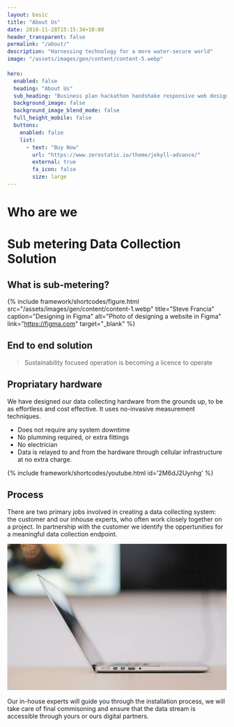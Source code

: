 ```yaml
---
layout: basic
title: "About Us"
date: 2018-11-28T15:15:34+10:00
header_transparent: false
permalink: "/about/"
description: "Harnessing technology for a more water-secure world"
image: "/assets/images/gen/content/content-5.webp"

hero:
  enabled: false
  heading: "About Us"
  sub_heading: "Business plan hackathon handshake responsive web design."
  background_image: false
  background_image_blend_mode: false
  full_height_mobile: false
  buttons:
    enabled: false
    list:
      - text: "Buy Now"
        url: "https://www.zerostatic.io/theme/jekyll-advance/"
        external: true
        fa_icon: false
        size: large
---
```


# Who are we


# Sub metering Data Collection Solution


## What is sub-metering?



{% include framework/shortcodes/figure.html src="/assets/images/gen/content/content-1.webp" title="Steve Francia" caption="Designing in Figma" alt="Photo of designing a website in Figma" link="https://figma.com" target="_blank" %}

## End to end solution



> Sustainability focused operation is becoming a licence to operate


## Propriatary hardware

We have designed our data collecting hardware from the grounds up, to be as effortless and cost effective. It uses no-invasive measurement techniques.

- Does not require any system downtime
- No plumming required, or extra fittings
- No electrician 
- Data is relayed to and from the hardware through cellular infrastructure at no extra charge.

{% include framework/shortcodes/youtube.html id='2M6dJ2Uynhg' %}

## Process

There are two primary jobs involved in creating a data collecting system: the customer and our inhouse experts, who often work closely together on a project. In partnership with the customer we identify the oppertunities for a meaningful data collection endpoint.

![Design In Figma](/assets/images/gen/content/content-2.webp)

Our in-house experts will guide you through the installation process, we will take care of final commisoning and ensure that the data stream is accessible through yours or ours digital partners.
